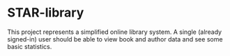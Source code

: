 # STAR-library
This project represents a simplified online library system. A single (already signed-in) user should  be able to view book and author data and see some basic statistics.
